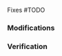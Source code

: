<!-- markdownlint-disable MD041 -->

<!-- Does this PR fix an issue -->

Fixes #TODO

### Modifications

<!-- TODO: Say what changes you made (including any design decisions) -->


### Verification

<!-- TODO: Say how you tested your changes - manual and/or automated testing (can help for reviewers to see summary here in one place)  -->

